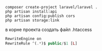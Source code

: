 ```shell
composer create-project laravel/laravel .
php artisan install:api
php artisan config:publish cors
php artisan storage:link
```
в корне проекта создать файл .htaccess
```php
RewriteEngine on
RewriteRule ^(.*)$ public/$1 [L]
```
